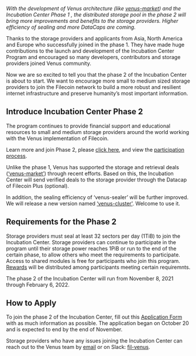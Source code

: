 
*With the development of Venus architecture (like [venus-market](https://github.com/filecoin-project/venus-market)) and the Incubation Center Phase 1 , the distributed storage pool in the phase 2 will bring more improvements and benefits to the storage providers. Higher efficiency of sealing and more DataCaps are coming.*

Thanks to the storage providers and applicants from Asia, North America and Europe who successfully joined in the phase 1. They have made huge contributions to the launch and development of the Incubation Center Program and encouraged so many developers, contributors and storage providers joined Venus community.

Now we are so excited to tell you that the phase 2 of the Incubation Center is about to start. We want to encourage more small to medium sized storage providers to join the Filecoin network to build a more robust and resilient internet infrastructure and preserve humanity’s most important information.

## Introduce Incubation Center Phase 2

The program continues to provide financial support and educational resources to small and medium storage providers around the world working with the Venus implementation of Filecoin.

Learn more and join Phase 2,  please [click here](https://venus.filecoin.io/incubation/Rules.html), and view the [participation process](https://venus.filecoin.io/incubation/Incubation%20Center%20participation%20process.html).

Unlike the phase 1, Venus has supported the storage and retrieval deals ([‘venus-market’](https://github.com/filecoin-project/venus-market)) through recent efforts. Based on this, the Incubation Center will send verified deals to the storage provider through the Datacap of Filecoin Plus (optional).

In addition, the sealing efficiency of ‘venus-sealer’ will be further improved. We will release a new version named [‘venus-cluster'](https://github.com/filecoin-project/venus-sealer). Welcome to use it.

## Requirements for the Phase 2

Storage providers must seal at least 32 sectors per day (1TiB) to join the Incubation Center. Storage providers can continue to participate in the program until their storage power reaches 1PiB or run to the end of the certain phase, to allow others who meet the requirements to participate. Access to shared modules is free for participants who join this program. [Rewards](https://venus.filecoin.io/incubation/Incubation_Center_Prize_Pool.html) will be distributed among participants meeting certain requiremnts.

The phase 2 of the Incubation Center will run from November 8, 2021 through February 6, 2022.

## How to Apply

To join the phase 2 of the Incubation Center, fill out this [Application Form](http://venusteam.mikecrm.com/1lmpQtj) with as much information as possible. The application began on October 20 and is expected to end by the end of November.

Storage providers who have any issues joining the Incubation Center can reach out to the Venus team by [email](venus@ipfsforce.com) or on  Slack: [fil-venus](https://filecoinproject.slack.com/archives/CEHHJNJS3).
